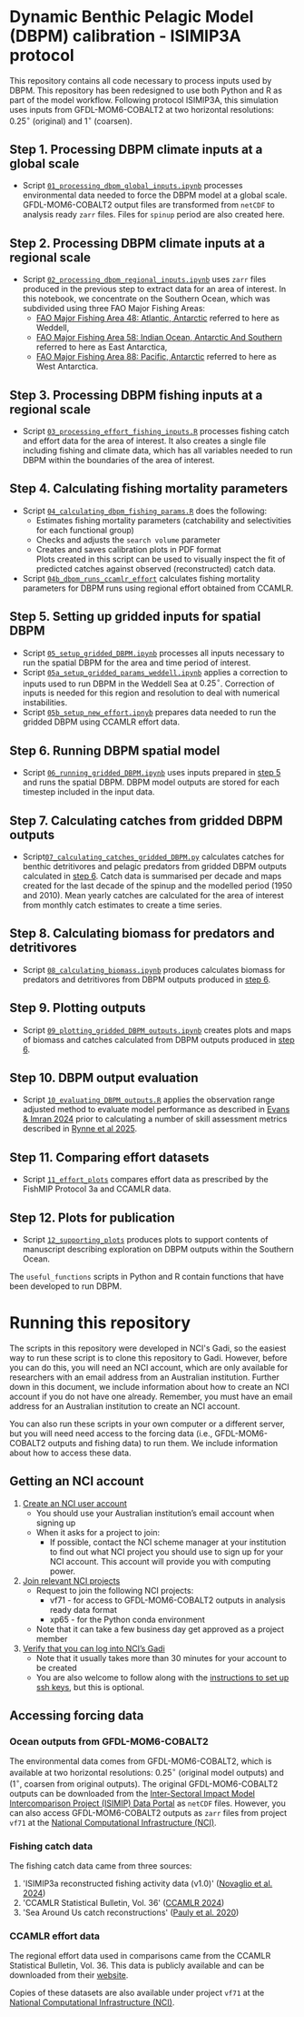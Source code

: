 # Dynamic Benthic Pelagic Model (DBPM) calibration - ISIMIP3A protocol
This repository contains all code necessary to process inputs used by DBPM. This repository has been redesigned to use both Python and R as part of the model workflow. Following protocol ISIMIP3A, this simulation uses inputs from GFDL-MOM6-COBALT2 at two horizontal resolutions: $0.25^{\circ}$ (original) and $1^{\circ}$ (coarsen).  
  
## Step 1. Processing DBPM climate inputs at a global scale
- Script [`01_processing_dbpm_global_inputs.ipynb`](scripts/01_processing_dbpm_global_inputs.ipynb) processes environmental data needed to force the DBPM model at a global scale. GFDL-MOM6-COBALT2 output files are transformed from `netCDF` to analysis ready `zarr` files. Files for `spinup` period are also created here.  
  
## Step 2. Processing DBPM climate inputs at a regional scale
- Script [`02_processing_dbpm_regional_inputs.ipynb`](scripts/02_processing_dbpm_regional_inputs.ipynb) uses `zarr` files produced in the previous step to extract data for an area of interest. In this notebook, we concentrate on the Southern Ocean, which was subdivided using three FAO Major Fishing Areas:
    - [FAO Major Fishing Area 48: Atlantic, Antarctic](https://www.fao.org/fishery/en/area/fao:48/en) referred to here as Weddell,  
    - [FAO Major Fishing Area 58: Indian Ocean, Antarctic And Southern](https://www.fao.org/fishery/en/area/fao:58/en) referred to here as East Antarctica,  
    - [FAO Major Fishing Area 88: Pacific, Antarctic](https://www.fao.org/fishery/en/area/fao:88/en) referred to here as West Antarctica.  

## Step 3. Processing DBPM fishing inputs at a regional scale
- Script [`03_processing_effort_fishing_inputs.R`](scripts/03_processing_effort_fishing_inputs.R) processes fishing catch and effort data for the area of interest. It also creates a single file including fishing and climate data, which has all variables needed to run DBPM within the boundaries of the area of interest.

## Step 4. Calculating fishing mortality parameters
- Script [`04_calculating_dbpm_fishing_params.R`](scripts/04_calculating_dbpm_fishing_params.R) does the following:  
    - Estimates fishing mortality parameters (catchability and selectivities for each functional group)  
    - Checks and adjusts the `search volume` parameter  
    - Creates and saves calibration plots in PDF format  
Plots created in this script can be used to visually inspect the fit of predicted catches against observed (reconstructed) catch data.
- Script [`04b_dbpm_runs_ccamlr_effort`](scripts/04b_dbpm_runs_ccamlr_effort.R) calculates fishing mortality parameters for DBPM runs using regional effort obtained from CCAMLR.

## Step 5. Setting up gridded inputs for spatial DBPM
- Script [`05_setup_gridded_DBPM.ipynb`](scripts/05_setup_gridded_DBPM.ipynb) processes all inputs necessary to run the spatial DBPM for the area and time period of interest.
- Script [`05a_setup_gridded_params_weddell.ipynb`](scripts/05a_setup_gridded_params_weddell.ipynb) applies a correction to inputs used to run DBPM in the Weddell Sea at $0.25^{\circ}$. Correction of inputs is needed for this region and resolution to deal with numerical instabilities.
- Script [`05b_setup_new_effort.ipnyb`](scripts/05b_setup_new_effort.ipynb) prepares data needed to run the gridded DBPM using CCAMLR effort data.  
  
## Step 6. Running DBPM spatial model  
- Script [`06_running_gridded_DBPM.ipynb`](scripts/06_running_gridded_DBPM.ipynb) uses inputs prepared in [step 5](scripts/05_setup_gridded_DBPM.ipynb) and runs the spatial DBPM. DBPM model outputs are stored for each timestep included in the input data.  

## Step 7. Calculating catches from gridded DBPM outputs 
- Script[`07_calculating_catches_gridded_DBPM.py`](scripts/07_calculating_catches_gridded_DBPM.py) calculates catches for benthic detritivores and pelagic predators from gridded DBPM outputs calculated in [step 6](scripts/06_running_gridded_DBPM.ipynb). Catch data is summarised per decade and maps created for the last decade of the spinup and the modelled period (1950 and 2010). Mean yearly catches are calculated for the area of interest from monthly catch estimates to create a time series.

## Step 8. Calculating biomass for predators and detritivores
- Script [`08_calculating_biomass.ipynb`](scripts/08_calculating_biomass.ipynb) produces calculates biomass for predators and detritivores from DBPM outputs produced in [step 6](scripts/06_running_gridded_DBPM.ipynb).  

## Step 9. Plotting outputs
- Script [`09_plotting_gridded_DBPM_outputs.ipynb`](scripts/09_plotting_gridded_DBPM_outputs.ipynb) creates plots and maps of biomass and catches calculated from DBPM outputs produced in [step 6](scripts/06_running_gridded_DBPM.ipynb).  
  
## Step 10. DBPM output evaluation
- Script [`10_evaluating_DBPM_outputs.R`](scripts/10_evaluating_DBPM_outputs.R) applies the observation range adjusted method to evaluate model performance as described in [Evans & Imran 2024](https://doi.org/10.1088/2515-7620/ad5ad8) prior to calculating a number of skill assessment metrics described in [Rynne et al 2025](https://doi.org/10.1029/2024EF004868).  

## Step 11. Comparing effort datasets
- Script [`11_effort_plots`](scripts/11_effort_plots.R) compares effort data as prescribed by the FishMIP Protocol 3a and CCAMLR data.  

## Step 12. Plots for publication
- Script [`12_supporting_plots`](scripts/12_supporting_plots) produces plots to support contents of manuscript describing exploration on DBPM outputs within the Southern Ocean.  

The `useful_functions` scripts in Python and R contain functions that have been developed to run DBPM.
  
# Running this repository
The scripts in this repository were developed in NCI's Gadi, so the easiest way to run these script is to clone this repository to Gadi. However, before you can do this, you will need an NCI account, which are only available for researchers with an email address from an Australian institution. Further down in this document, we include information about how to create an NCI account if you do not have one already. Remember, you must have an email address for an Australian institution to create an NCI account.  
  
You can also run these scripts in your own computer or a different server, but you will need need access to the forcing data (i.e., GFDL-MOM6-COBALT2 outputs and fishing data) to run them. We include information about how to access these data.  
  
## Getting an NCI account
1. [Create an NCI user account](https://access-hive.org.au/getting_started/first_steps/#create-an-nci-user-account)  
      * You should use your Australian institution’s email account when signing up  
      * When it asks for a project to join:  
        * If possible, contact the NCI scheme manager at your institution to find out what NCI project you should use to sign up for your NCI account. This account will provide you with computing power.    
2. [Join relevant NCI projects](https://access-hive.org.au/getting_started/first_steps/#join-relevant-nci-projects)
      * Request to join the following NCI projects:  
        * vf71 - for access to GFDL-MOM6-COBALT2 outputs in analysis ready data format 
        * xp65 - for the Python conda environment   
      * Note that it can take a few business day get approved as a project member
3. [Verify that you can log into NCI’s Gadi](https://access-hive.org.au/getting_started/first_steps/#login-to-gadi)  
      * Note that it usually takes more than 30 minutes for your account to be created  
      * You are also welcome to follow along with the [instructions to set up ssh keys](https://access-hive.org.au/getting_started/first_steps/#automatic-login), but this is optional.  

## Accessing forcing data 
### Ocean outputs from GFDL-MOM6-COBALT2
The environmental data comes from GFDL-MOM6-COBALT2, which is available at two horizontal resolutions: $0.25^{\circ}$ (original model outputs) and ($1^{\circ}$, coarsen from original outputs). The original GFDL-MOM6-COBALT2 outputs can be downloaded from the [Inter-Sectoral Impact Model Intercomparison Project (ISIMIP) Data Portal](https://data.isimip.org/search/tree/ISIMIP3a/InputData/climate/ocean/gfdl-mom6-cobalt2/) as `netCDF` files. However, you can also access GFDL-MOM6-COBALT2 outputs as `zarr` files from project `vf71` at the [National Computational Infrastructure (NCI)](https://nci.org.au/).  
  
### Fishing catch data
The fishing catch data came from three sources:  
1. 'ISIMIP3a reconstructed fishing activity data (v1.0)' ([Novaglio et al. 2024](https://data.isimip.org/10.48364/ISIMIP.240282))  
2. 'CCAMLR Statistical Bulletin, Vol. 36' ([CCAMLR 2024](https://www.ccamlr.org/en/publications/statistical-bulletin))  
3. 'Sea Around Us catch reconstructions' ([Pauly et al. 2020](https://www.seaaroundus.org/data/#/fao))

### CCAMLR effort data
The regional effort data used in comparisons came from the CCAMLR Statistical Bulletin, Vol. 36. This data is publicly available and can be downloaded from their [website](https://www.ccamlr.org/en/publications/statistical-bulletin).  
  
Copies of these datasets are also available under project `vf71` at the [National Computational Infrastructure (NCI)](https://nci.org.au/).  

